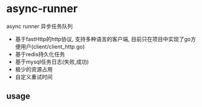 # async-runner
async runner 异步任务队列
- 基于fastHttp的http协议, 支持多种语言的客户端, 目前只在项目中实现了go方便用户(client/client_http.go)
- 基于redis持久化任务
- 基于mysql任务日志(失败,成功)
- 极少的资源占用
- 自定义重试时间

## usage
```go

```